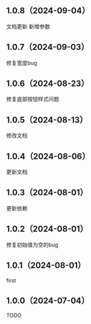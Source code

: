 ## 1.0.8（2024-09-04）
文档更新 新增参数
## 1.0.7（2024-09-03）
修复宽度bug
## 1.0.6（2024-08-23）
修复底部按钮样式问题
## 1.0.5（2024-08-13）
修改文档
## 1.0.4（2024-08-06）
更新文档
## 1.0.3（2024-08-01）
更新依赖
## 1.0.2（2024-08-01）
修复初始值为空的bug
## 1.0.1（2024-08-01）
first
## 1.0.0（2024-07-04）
TODO
